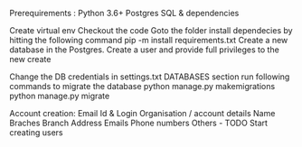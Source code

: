 Prerequirements : 
	Python 3.6+
	Postgres SQL & dependencies

Create virtual env
Checkout the code
Goto the folder
install dependecies by hitting the following command
	pip -m install requirements.txt
Create a new database in the Postgres.
Create a user and provide full privileges to the new create

Change the DB credentials in settings.txt DATABASES section
run following commands to migrate the database
	python manage.py makemigrations
	python manage.py migrate
	
	








Account creation:
	Email Id & Login
	Organisation / account details
		Name 
		Braches
		Branch Address
		Emails
		Phone numbers
		Others - TODO
	Start creating users 


